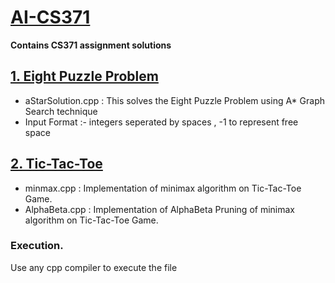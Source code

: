 # [AI-CS371](https://github.com/yash-chintu/AI-CS371)

**Contains CS371 assignment solutions**

## [1. Eight Puzzle Problem](https://github.com/yash-chintu/AI-CS371/tree/main/EightPuzzleProblem)

- aStarSolution.cpp : This solves the Eight Puzzle Problem using A* Graph Search technique
- Input Format :- integers seperated by spaces , -1 to represent free space

## [2. Tic-Tac-Toe](https://github.com/yash-chintu/AI-CS371/tree/main/Tic-Tac-Toe)
  
- minmax.cpp : Implementation of minimax algorithm on Tic-Tac-Toe Game.
- AlphaBeta.cpp : Implementation of AlphaBeta Pruning of minimax algorithm on Tic-Tac-Toe Game.
  
### Execution.
  Use any cpp compiler to execute the file

